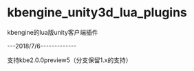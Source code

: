 # kbengine_unity3d_lua_plugins
kbengine的lua版unity客户端插件

---2018/7/6-------------

支持kbe2.0.0preview5（分支保留1.x的支持）
